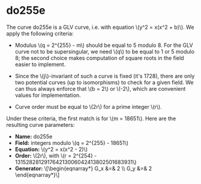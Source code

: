 # do255e

The curve do255e is a GLV curve, i.e. with equation \\(y^2 = x(x^2 + b)\\).
We apply the following criteria:

  - Modulus \\(q = 2^{255} - m\\) should be equal to 5 modulo 8. For the
    GLV curve not to be supersingular, we need \\(q\\) to be equal to
    1 or 5 modulo 8; the second choice makes computation of square roots
    in the field easier to implement.

  - Since the \\(j\\)-invariant of such a curve is fixed (it's 1728),
    there are only two potential curves (up to isomorphisms) to check
    for a given field. We can thus always enforce that \\(b = 2\\) or
    \\(-2\\), which are convenient values for implementation.

  - Curve order must be equal to \\(2r\\) for a prime integer \\(r\\).

Under these criteria, the first match is for \\(m = 18651\\). Here are
the resulting curve parameters:

  - **Name:** do255e
  - **Field:** integers modulo \\(q = 2^{255} - 18651\\)
  - **Equation:** \\(y^2 = x(x^2 - 2)\\)
  - **Order:** \\(2r\\), with \\(r = 2^{254} - 131528281291764213006042413802501683931\\)
  - **Generator:**
    \\[\begin{eqnarray*}
        G_x &=& 2 \\\\
        G_y &=& 2
    \end{eqnarray*}\\]
